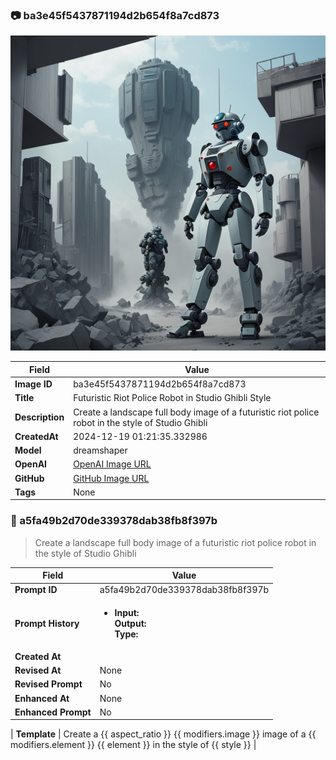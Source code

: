 

### 📷 ba3e45f5437871194d2b654f8a7cd873 


![data.id](./ba3e45f5437871194d2b654f8a7cd873.jpg)


| Field          | Value                                                                                                                     |
|----------------|---------------------------------------------------------------------------------------------------------------------------|
| **Image ID**             | ba3e45f5437871194d2b654f8a7cd873                                                                                                             |
| **Title**           | Futuristic Riot Police Robot in Studio Ghibli Style                                                                                                       |
| **Description**           | Create a landscape full body image of a futuristic riot police robot in the style of Studio Ghibli                                                                                                       |
| **CreatedAt**        | 2024-12-19 01:21:35.332986                                                                                                        |
| **Model**        | dreamshaper                                                                                                        |
| **OpenAI**         | [OpenAI Image URL](http://192.168.1.85:8081/generated-images/b644041733872.png)                                                                                |
| **GitHub**         | [GitHub Image URL](https://raw.githubusercontent.com/Caneta-Silva/weeb/refs/heads/main/images/ba3e45f5437871194d2b654f8a7cd873/ba3e45f5437871194d2b654f8a7cd873.jpg)                                                                                |
| **Tags**       | None                                                                                                                   |

### 📜 a5fa49b2d70de339378dab38fb8f397b

> Create a landscape full body image of a futuristic riot police robot in the style of Studio Ghibli

| Field          | Value                                                                                                                                                                      |
|----------------|----------------------------------------------------------------------------------------------------------------------------------------------------------------------------|
| **Prompt ID**  | a5fa49b2d70de339378dab38fb8f397b                                                                                                                                                            |
| **Prompt History** | <ul><li>**Input:**  <br> **Output:**  <br> **Type:** </li></ul> |
| **Created At** |                                                                                                                                                    |
| **Revised At** | None                                                                                                                                                   |
| **Revised Prompt** | No                                                                                                                                                                      |
| **Enhanced At** | None                                                                                                                                                  |
| **Enhanced Prompt** | No                                                                                                                                                                    |

| **Template**   | Create a {{ aspect_ratio }} {{ modifiers.image }} image of a {{ modifiers.element }} {{ element }} in the style of {{ style }}                                                                                                                                           |


